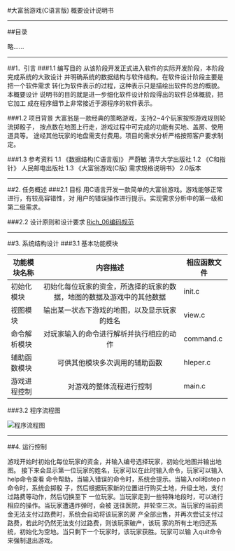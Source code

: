 ﻿#大富翁游戏(C语言版) 概要设计说明书
***
##目录

  略......


***
##1．引言
###1.1 编写目的
   从该阶段开发正式进入软件的实际开发阶段，本阶段完成系统的大致设计
并明确系统的数据结构与软件结构。在软件设计阶段主要是把一个软件需求
转化为软件表示的过程，这种表示只是描绘出软件的总的概貌。本概要设计
说明书的目的就是进一步细化软件设计阶段得出的软件总体概貌，把它加工
成在程序细节上非常接近于源程序的软件表示。

###1.2 项目背景
   大富翁是一款经典的策略游戏，支持2~4个玩家按照游戏规则轮流掷骰子，
按点数在地图上行走，游戏过程中可完成的功能有买地、盖房、使用道具等。
途经其他玩家的地盘需支付费用。项目的需求分析严格按照客户要求制定。

###1.3 参考资料
   1.1 《数据结构(C语言版)》  严蔚敏   清华大学出版社
   1.2 《C和指针》     人民邮电出版社
   1.3 《大富翁游戏(C版) 需求规格说明书》 2.0版本

***
##2. 任务概述
###2.1 目标
    用C语言开发一款简单的大富翁游戏。游戏能够正常进行，有较高容错性，对
用户的错误操作进行提示。实现需求分析中的第一级和第二级需求。

###2.2 设计原则和设计要求
   [Rich_06编码规范](https://github.com/whutzy120102/Rich_06/blob/master/doc/Rich_06%E7%BC%96%E7%A0%81%E8%A7%84%E8%8C%83%E5%8F%82%E8%80%83.md)

***
##3. 系统结构设计
###3.1 基本功能模块

| 功能模块名称       |内容描述                                |相应函数文件 |
| -------------------|:--------------------------------------:| ------------|
|  初始化模块        |初始化每位玩家的资金，所选择的玩家的数据，地图的数据及游戏中的其他数据    |  init.c     |
|  视图模块          | 输出某一状态下游戏的地图，以及显示玩家的姓名      |  view.c     |
|  命令解析模块      |对玩家输入的命令进行解析并执行相应的动作|  command.c  |
|  辅助函数模块      |可供其他模块多次调用的辅助函数      |  hleper.c   |
|  游戏进程控制      |对游戏的整体流程进行控制|  main.c     | 

###3.2 程序流程图

![程序流程图](https://s3.amazonaws.com/f.cl.ly/items/133E040w3s2T1S2f1s1w/3.png)

***
##4. 运行控制

   游戏开始时初始化每位玩家的资金，并输入编号选择玩家，初始化地图并输出地图。
接下来会显示第一位玩家的姓名，玩家可以在此时输入命令，玩家可以输入help命令查看
命令帮助，当输入错误的命令时，系统会提示。当输入roll和step n命令时，系统会掷骰
子，然后根据玩家新的位置进行购买土地，升级土地，支付过路费等动作，然后切换至下
一位玩家。当玩家走到一些特殊地段时，可以进行相应的操作。当玩家遭遇炸弹时，会被
送往医院，并轮空三次。当玩家的当前资金无法支付过路费时，系统会自动将该玩家的房
产全部出售，并再次尝试支付过路费，若此时仍然无法支付过路费，则该玩家破产，该玩
家的所有土地归还系统，初始化为空地。当只剩下一个玩家时，该玩家获胜。玩家可以输
入quit命令来强制退出游戏。


    